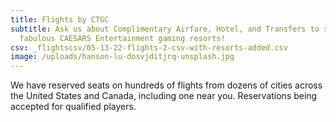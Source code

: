 ```yaml
---
title: Flights by CTGC
subtitle: Ask us about Complimentary Airfare, Hotel, and Transfers to several
  fabulous CAESARS Entertainment gaming resorts!
csv: _flightscsv/05-13-22-flights-2-csv-with-resorts-added.csv
image: /uploads/hanson-lu-dosvjditjrq-unsplash.jpg
---
```

We have reserved seats on hundreds of flights from dozens of cities across the United States and Canada, including one near you. Reservations being accepted for qualified players.